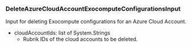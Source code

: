 ### DeleteAzureCloudAccountExocomputeConfigurationsInput
Input for deleting Exocompute configurations for an Azure Cloud Account.

- cloudAccountIds: list of System.Strings
  - Rubrik IDs of the cloud accounts to be deleted.
